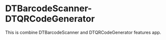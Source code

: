 # DTBarcodeScanner-DTQRCodeGenerator
This is combine DTBarcodeScanner and DTQRCodeGenerator features app.
